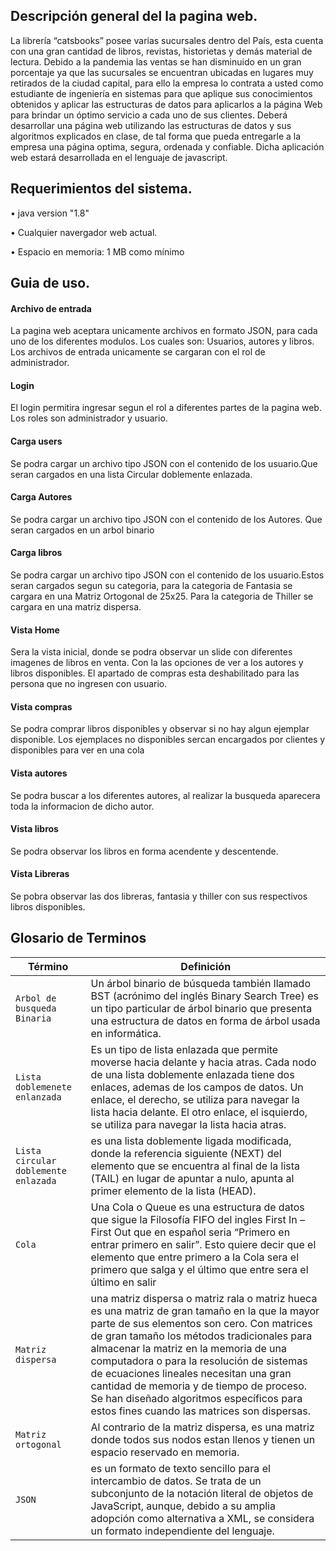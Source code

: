 Descripción general del la pagina web.
-----------------------
  
La librería “catsbooks” posee varias sucursales dentro del País, esta cuenta con una gran
cantidad de libros, revistas, historietas y demás material de lectura. Debido a la pandemia
las ventas se han disminuido en un gran porcentaje ya que las sucursales se encuentran
ubicadas en lugares muy retirados de la ciudad capital, para ello la empresa lo contrata a
usted como estudiante de ingeniería en sistemas para que aplique sus conocimientos
obtenidos y aplicar las estructuras de datos para aplicarlos a la página Web para brindar un
óptimo servicio a cada uno de sus clientes.
Deberá desarrollar una página web utilizando las estructuras de datos y sus algoritmos
explicados en clase, de tal forma que pueda entregarle a la empresa una página optima,
segura, ordenada y confiable. Dicha aplicación web estará desarrollada en el lenguaje de
javascript. 

Requerimientos del sistema.
------------------------
• java version "1.8" 

• Cualquier navergador web actual.

• Espacio en memoria: 1 MB como mínimo

Guia de uso.
---------------------------
#### Archivo de entrada ####
La pagina web aceptara unicamente archivos en formato JSON, para cada uno de los diferentes modulos. Los cuales son: Usuarios, autores y libros. Los archivos de entrada unicamente se cargaran con el rol de administrador.

#### Login ####
El login permitira ingresar segun el rol a diferentes partes de la pagina web. Los roles son
administrador y usuario.

#### Carga users ####
Se podra cargar un archivo tipo JSON con el contenido de los usuario.Que seran cargados en una lista Circular doblemente enlazada.
#### Carga Autores ####
Se podra cargar un archivo tipo JSON con el contenido de los Autores. Que seran cargados en un arbol binario 

#### Carga libros ####
Se podra cargar un archivo tipo JSON con el contenido de los usuario.Estos seran cargados segun su categoria, para la categoria de Fantasia se cargara en una Matriz Ortogonal de 25x25. Para la categoria de Thiller se cargara en una matriz dispersa.

#### Vista Home ####
Sera la vista inicial, donde se podra observar un slide con diferentes imagenes de libros en venta. Con la las opciones de ver a los autores y libros disponibles. El apartado de compras esta deshabilitado para las persona que no ingresen con usuario.

#### Vista compras ####
Se podra comprar libros disponibles y observar si no hay algun ejemplar disponible. Los ejemplaces no disponibles sercan encargados por clientes y disponibles para ver en una cola

#### Vista autores ####
Se podra buscar a los diferentes autores, al realizar la busqueda aparecera toda la informacion de dicho autor.

#### Vista libros ####
Se podra observar los libros en forma acendente y descentende.

#### Vista Libreras ####
Se pobra observar las dos libreras, fantasia y thiller con sus respectivos libros disponibles.

Glosario de Terminos
-----------------------

Término |  Definición 
------------ | -------------
`Arbol de busqueda Binaria`  | Un árbol binario de búsqueda también llamado BST (acrónimo del inglés Binary Search Tree) es un tipo particular de árbol binario que presenta una estructura de datos en forma de árbol usada en informática.
`Lista doblemenete enlanzada` | Es un tipo de lista enlazada que permite moverse hacia delante y hacia atras. Cada nodo de una lista doblemente enlazada tiene dos enlaces, ademas de los campos de datos. Un enlace, el derecho, se utiliza para navegar la lista hacia delante. El otro enlace, el isquierdo, se utiliza para navegar la lista hacia atras.
`Lista circular doblemente enlazada` |  es una lista doblemente ligada modificada, donde la referencia siguiente (NEXT) del elemento que se encuentra al final de la lista (TAIL) en lugar de apuntar a nulo, apunta al primer elemento de la lista (HEAD).
`Cola` | Una Cola o Queue es una estructura de datos que sigue la Filosofía FIFO del ingles First In – First Out que en español seria “Primero en entrar primero en salir”. Esto quiere decir que el elemento que entre primero a la Cola sera el primero que salga y el último que entre sera el último en salir
`Matriz dispersa` | una matriz dispersa o matriz rala o matriz hueca es una matriz de gran tamaño en la que la mayor parte de sus elementos son cero. Con matrices de gran tamaño los métodos tradicionales para almacenar la matriz en la memoria de una computadora o para la resolución de sistemas de ecuaciones lineales necesitan una gran cantidad de memoria y de tiempo de proceso. Se han diseñado algoritmos específicos para estos fines cuando las matrices son dispersas.
`Matriz ortogonal` | Al contrario de la matriz dispersa, es una matriz donde todos sus nodos estan llenos y tienen un espacio reservado en memoria.
`JSON` | es un formato de texto sencillo para el intercambio de datos. Se trata de un subconjunto de la notación literal de objetos de JavaScript, aunque, debido a su amplia adopción como alternativa a XML, se considera un formato independiente del lenguaje.